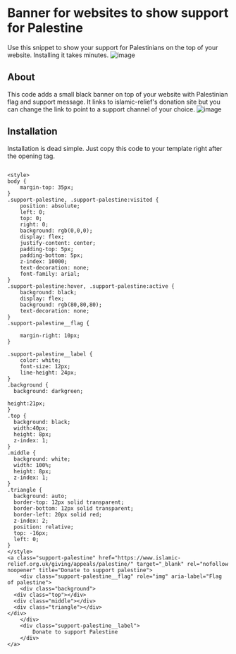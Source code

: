 # Banner for websites to show support for Palestine 
Use this snippet to show your support for Palestinians on the top of your website. Installing it takes minutes.
![image](https://github.com/Safouene1/support-palestine-banner/assets/22036449/bfbfe6de-0e2f-4d6d-8e7e-fd47ea00ddf2)



## About 
This code adds a small black banner on top of your website with Palestinian flag and support message. It links to islamic-relief's donation site but you can change the link to point to a support channel of your choice.
![image](https://github.com/Safouene1/support-palestine-banner/assets/22036449/269d2610-7025-4b69-a3b1-00fbfc2a949a)


## Installation 
Installation is dead simple. Just copy this code to your template right after the opening <body> tag.
```

<style>
body {
	margin-top: 35px;
}
.support-palestine, .support-palestine:visited {
	position: absolute;
	left: 0;
	top: 0;
	right: 0;
	background: rgb(0,0,0);
	display: flex;
	justify-content: center;
	padding-top: 5px;
	padding-bottom: 5px;
	z-index: 10000;
	text-decoration: none;
	font-family: arial;
}
.support-palestine:hover, .support-palestine:active {
	background: black;
	display: flex;
	background: rgb(80,80,80);
	text-decoration: none;
}
.support-palestine__flag {

	margin-right: 10px;
}

.support-palestine__label {
	color: white;
	font-size: 12px;
	line-height: 24px;
}
.background {
  background: darkgreen;

height:21px;
} 
.top { 
  background: black;
  width:40px;
  height: 8px;
  z-index: 1;
}
.middle {
  background: white;
  width: 100%;
  height: 8px;
  z-index: 1;
}
.triangle {
  background: auto;
  border-top: 12px solid transparent;
  border-bottom: 12px solid transparent;
  border-left: 20px solid red;
  z-index: 2;
  position: relative;
  top: -16px;
  left: 0;
}
</style>
<a class="support-palestine" href="https://www.islamic-relief.org.uk/giving/appeals/palestine/" target="_blank" rel="nofollow noopener" title="Donate to support palestine">
	<div class="support-palestine__flag" role="img" aria-label="Flag of palestine">
	<div class="background">
  <div class="top"></div>
  <div class="middle"></div>
  <div class="triangle"></div>
</div>
	</div>
	<div class="support-palestine__label">
		Donate to support Palestine
	</div>
</a>

```
